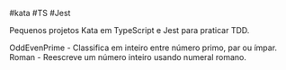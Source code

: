#kata
#TS
#Jest

Pequenos projetos Kata em TypeScript e Jest para praticar TDD.

OddEvenPrime - Classifica em inteiro entre número primo, par ou ímpar.
Roman - Reescreve um número inteiro usando numeral romano.